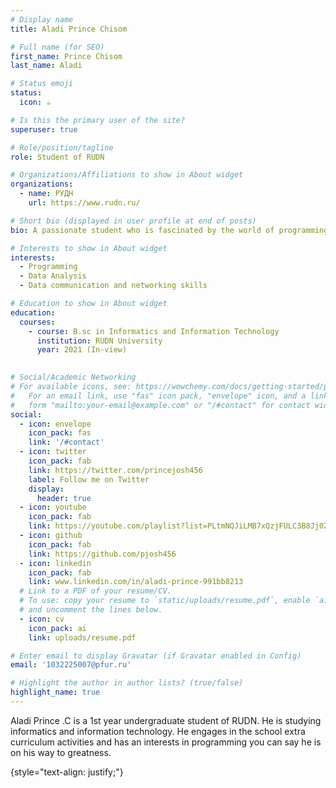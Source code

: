 ```yaml
---
# Display name
title: Aladi Prince Chisom

# Full name (for SEO)
first_name: Prince Chisom
last_name: Aladi

# Status emoji
status:
  icon: ☕️

# Is this the primary user of the site?
superuser: true

# Role/position/tagline
role: Student of RUDN

# Organizations/Affiliations to show in About widget
organizations:
  - name: РУДН 
    url: https://www.rudn.ru/

# Short bio (displayed in user profile at end of posts)
bio: A passionate student who is fascinated by the world of programming. With an insatiable curiosity and an unwavering dedication to learning.

# Interests to show in About widget
interests:
  - Programming
  - Data Analysis
  - Data communication and networking skills

# Education to show in About widget
education:
  courses:
    - course: B.sc in Informatics and Information Technology
      institution: RUDN University
      year: 2021 (In-view)
    

# Social/Academic Networking
# For available icons, see: https://wowchemy.com/docs/getting-started/page-builder/#icons
#   For an email link, use "fas" icon pack, "envelope" icon, and a link in the
#   form "mailto:your-email@example.com" or "/#contact" for contact widget.
social:
  - icon: envelope
    icon_pack: fas
    link: '/#contact'
  - icon: twitter
    icon_pack: fab
    link: https://twitter.com/princejosh456
    label: Follow me on Twitter
    display:
      header: true
  - icon: youtube
    icon_pack: fab
    link: https://youtube.com/playlist?list=PLtmNQJiLMB7xQzjFULC3B8Jj0Zo2whlwn
  - icon: github
    icon_pack: fab
    link: https://github.com/pjosh456
  - icon: linkedin
    icon_pack: fab
    link: www.linkedin.com/in/aladi-prince-991bb8213
  # Link to a PDF of your resume/CV.
  # To use: copy your resume to `static/uploads/resume.pdf`, enable `ai` icons in `params.yaml`,
  # and uncomment the lines below.
  - icon: cv
    icon_pack: ai
    link: uploads/resume.pdf

# Enter email to display Gravatar (if Gravatar enabled in Config)
email: '1032225007@pfur.ru'

# Highlight the author in author lists? (true/false)
highlight_name: true
---
```


Aladi Prince .C is a 1st year undergraduate student of RUDN. He is studying informatics and information technology. He engages in the school extra curriculum activities and has an interests in programming you can say he is on his way to greatness. 

{style="text-align: justify;"}
